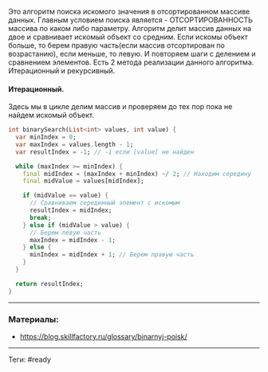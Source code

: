 Это алгоритм поиска искомого значения в отсортированном массиве данных. Главным условием поиска является - ОТСОРТИРОВАННОСТЬ массива по каком либо параметру.
Алгоритм делит массив данных на двое и сравнивает искомый объект со средним. Если искомы объект больше, то берем правую часть(если массив отсортирован по возрастанию), если меньше, то левую. И повторяем шаги с делением и сравнением элементов.
Есть 2 метода реализации данного алгоритма. Итерационный и рекурсивный.

#### Итерационный.
Здесь мы в цикле делим массив и проверяем до тех пор пока не найдем искомый объект.

```dart
int binarySearch(List<int> values, int value) {
  var minIndex = 0;
  var maxIndex = values.length - 1;
  var resultIndex = -1; // -1 если [value] не найден

  while (maxIndex >= minIndex) {
    final midIndex = (maxIndex + minIndex) ~/ 2; // Находим середину
    final midValue = values[midIndex];

    if (midValue == value) {
      // Сравниваем серединный элемент с искомым
      resultIndex = midIndex;
      break;
    } else if (midValue > value) {
      // Берем левую часть
      maxIndex = midIndex - 1;
    } else {
      minIndex = midIndex + 1; // Берем правую часть
    }
  }

  return resultIndex;
}
```

---  
### Материалы:
- https://blog.skillfactory.ru/glossary/binarnyj-poisk/
---
Теги: #ready 
